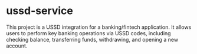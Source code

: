 # ussd-service
This project is a USSD integration for a banking/fintech application. It allows users to perform key banking operations via USSD codes, including checking balance, transferring funds, withdrawing, and opening a new account.
